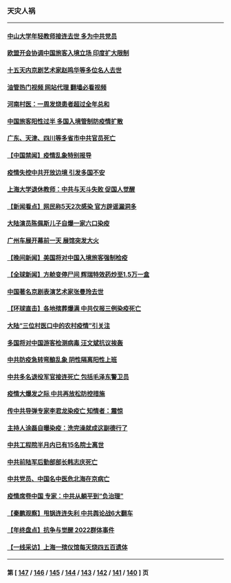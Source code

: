 ### 天灾人祸
---
#### [中山大学年轻教师接连去世 多为中共党员](../../pages/ncid280/n13894464.md?12300045) 
#### [欧盟开会协调中国旅客入境立场 印度扩大限制](../../pages/ncid280/n13894366.md?12300045) 
#### [十五天内京剧艺术家赵鸣华等多位名人去世](../../pages/ncid280/n13894308.md?12300045) 
#### [油管热门视频 网站代理 翻墙必看视频](http://138.2.39.72:81/youtube.html?epic-marker?12300045)
#### [河南村医：一周发烧患者超过全年总和](../../pages/ncid280/n13894367.md?12300045) 
#### [中国旅客阳性过半 多国入境管制防疫情扩散](../../pages/ncid280/n13894323.md?12300045) 
#### [广东、天津、四川等多省市中共官员死亡](../../pages/ncid280/n13894289.md?12300045) 
#### [【中国禁闻】疫情乱象特别报导](../../pages/ncid280/n13893959.md?12300045) 
#### [疫情失控中共开放边境 引发多国不安](../../pages/ncid280/n13894300.md?12300045) 
#### [上海大学退休教师：中共与天斗失败 促国人觉醒](../../pages/ncid280/n13894148.md?12300045) 
#### [【新闻看点】网民称5天2次感染 官方辟谣漏洞多](../../pages/ncid280/n13893923.md?12300045) 
#### [大陆演员陈佩斯儿子自爆一家六口染疫](../../pages/ncid280/n13894271.md?12300045) 
#### [广州车展开幕前一天 展馆突发大火](../../pages/ncid280/n13894270.md?12300045) 
#### [【晚间新闻】美国将对中国入境旅客强制检疫](../../pages/ncid280/n13894276.md?12300045) 
#### [【全球新闻】方舱变停尸间 辉瑞特效药炒至1.5万一盒](../../pages/ncid280/n13894275.md?12300045) 
#### [中国著名京剧表演艺术家张曼玲去世](../../pages/ncid280/n13894221.md?12300045) 
#### [【环球直击】各地殡葬爆满 中共仅报三例染疫死亡](../../pages/ncid280/n13893788.md?12300045) 
#### [大陆“三位村医口中的农村疫情”引关注](../../pages/ncid280/n13894170.md?12300045) 
#### [多国将对中国游客检测病毒 汪文斌抗议挨轰](../../pages/ncid280/n13893858.md?12300045) 
#### [中共防疫急转弯酿乱象 阴性隔离阳性上班](../../pages/ncid280/n13894113.md?12300045) 
#### [中共多名退役军官接连死亡 包括毛泽东警卫员](../../pages/ncid280/n13893987.md?12300045) 
#### [疫情大爆发之际 中共再放松防控措施](../../pages/ncid280/n13894091.md?12300045) 
#### [传中共导弹专家李君龙染疫亡 知情者：震惊](../../pages/ncid280/n13893955.md?12300045) 
#### [主持人涂磊自曝染疫：洗完澡就成这副德行了](../../pages/ncid280/n13893874.md?12300045) 
#### [中共工程院半月内已有15名院士离世](../../pages/ncid280/n13893971.md?12300045) 
#### [中共前陆军后勤部部长韩志庆死亡](../../pages/ncid280/n13893962.md?12300045) 
#### [中共党员、中国名中医危北海在京病亡](../../pages/ncid280/n13893953.md?12300045) 
#### [疫情席卷中国 专家：中共从躺平到“负治理”](../../pages/ncid280/n13893746.md?12300045) 
#### [【秦鹏观察】甩锅连连失利 中共舆论战6大翻车](../../pages/ncid280/n13893882.md?12300045) 
#### [【年终盘点】抗争与觉醒 2022群体事件](../../pages/ncid280/n13888314.md?12300045) 
#### [【一线采访】上海一殡仪馆每天烧四五百遗体](../../pages/ncid280/n13893801.md?12300045) 

---
#### 第 [ [147](./147.md?12300045) / [146](./146.md?12300045) / [145](./145.md?12300045) / [144](./144.md?12300045) / [143](./143.md?12300045) / [142](./142.md?12300045) / [141](./141.md?12300045) / [140](./140.md?12300045) ] 页
